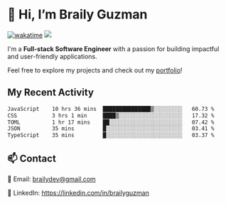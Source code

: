 # 👋 Hi, I’m Braily Guzman
[![wakatime](https://wakatime.com/badge/user/78b9a827-5162-4c58-9330-4ea970cf6de4.svg)](https://wakatime.com/@78b9a827-5162-4c58-9330-4ea970cf6de4)
![](https://komarev.com/ghpvc/?username=brailyguzman)

I'm a **Full-stack Software Engineer** with a passion for building impactful and user-friendly applications.

Feel free to explore my projects and check out my [portfolio](https://braily.dev)!


## My Recent Activity
<!--START_SECTION:waka-->

```txt
JavaScript    10 hrs 36 mins  ███████████████▒░░░░░░░░░   60.73 %
CSS           3 hrs 1 min     ████▒░░░░░░░░░░░░░░░░░░░░   17.32 %
TOML          1 hr 17 mins    ██░░░░░░░░░░░░░░░░░░░░░░░   07.42 %
JSON          35 mins         █░░░░░░░░░░░░░░░░░░░░░░░░   03.41 %
TypeScript    35 mins         █░░░░░░░░░░░░░░░░░░░░░░░░   03.37 %
```

<!--END_SECTION:waka-->

## 📫 Contact
📧 Email: brailydev@gmail.com

🔗 LinkedIn: https://linkedin.com/in/brailyguzman
